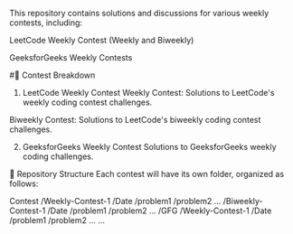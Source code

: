 This repository contains solutions and discussions for various weekly contests, including:

LeetCode Weekly Contest (Weekly and Biweekly)

GeeksforGeeks Weekly Contests

#📅 Contest Breakdown
1. LeetCode Weekly Contest
Weekly Contest: Solutions to LeetCode's weekly coding contest challenges.

Biweekly Contest: Solutions to LeetCode's biweekly coding contest challenges.

2. GeeksforGeeks Weekly Contest
Solutions to GeeksforGeeks weekly coding challenges.

🚀 Repository Structure
Each contest will have its own folder, organized as follows:

Contest
  /Weekly-Contest-1
    /Date
        /problem1
        /problem2
        ...
  /Biweekly-Contest-1
    /Date
        /problem1
        /problem2
        ...
/GFG
    /Weekly-Contest-1
    /Date
        /problem1
        /problem2
        ...
        ...
